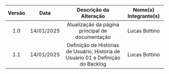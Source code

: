 | Versão | Data | Descrição da Alteração | Nome(s) Integrante(s) |
| :----: | :--: | :--------------------: | :-------------------: |
| 1.0 | 14/01/2025 | Atualização da página principal de documentação | Lucas Bottino |
| 1.1 | 14/01/2025 | Definição de Histórias de Usuário, História de Usuário 01 e Definição do Backlog   |      Lucas Bottino         |